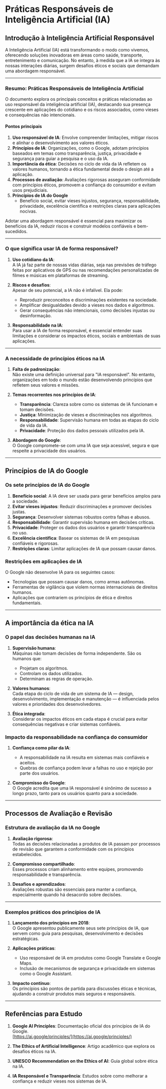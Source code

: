 # **Práticas Responsáveis de Inteligência Artificial (IA)**  

## **Introdução à Inteligência Artificial Responsável**  

A Inteligência Artificial (IA) está transformando o modo como vivemos, oferecendo soluções inovadoras em áreas como saúde, transporte, entretenimento e comunicação. No entanto, à medida que a IA se integra às nossas interações diárias, surgem desafios éticos e sociais que demandam uma abordagem responsável.  

---

### **Resumo: Práticas Responsáveis de Inteligência Artificial**  

O documento explora os principais conceitos e práticas relacionadas ao uso responsável da inteligência artificial (IA), destacando sua presença crescente em aplicações do cotidiano e os riscos associados, como vieses e consequências não intencionais.  

#### **Pontos principais**

1. **Uso responsável de IA**: Envolve compreender limitações, mitigar riscos e alinhar o desenvolvimento aos valores éticos.  
2. **Princípios de IA**: Organizações, como o Google, adotam princípios baseados em temas como transparência, justiça, privacidade e segurança para guiar a pesquisa e o uso da IA.  
3. **Importância da ética**: Decisões no ciclo de vida da IA refletem os valores humanos, tornando a ética fundamental desde o design até a aplicação.  
4. **Processos de avaliação**: Avaliações rigorosas asseguram conformidade com princípios éticos, promovem a confiança do consumidor e evitam usos prejudiciais.  
5. **Princípios de IA do Google**
   - Benefício social, evitar vieses injustos, segurança, responsabilidade, privacidade, excelência científica e restrições claras para aplicações nocivas.  

Adotar uma abordagem responsável é essencial para maximizar os benefícios da IA, reduzir riscos e construir modelos confiáveis e bem-sucedidos.  

---

### **O que significa usar IA de forma responsável?**  

1. **Uso cotidiano da IA**:  
   A IA já faz parte de nossas vidas diárias, seja nas previsões de tráfego feitas por aplicativos de GPS ou nas recomendações personalizadas de filmes e músicas em plataformas de streaming.  

2. **Riscos e desafios**:  
   Apesar de seu potencial, a IA não é infalível. Ela pode:  
   - Reproduzir preconceitos e discriminações existentes na sociedade.  
   - Amplificar desigualdades devido a vieses nos dados e algoritmos.  
   - Gerar consequências não intencionais, como decisões injustas ou desinformação.  

3. **Responsabilidade na IA**:  
   Para usar a IA de forma responsável, é essencial entender suas limitações e considerar os impactos éticos, sociais e ambientais de suas aplicações.  

---

### **A necessidade de princípios éticos na IA**  

1. **Falta de padronização**:  
   Não existe uma definição universal para "IA responsável". No entanto, organizações em todo o mundo estão desenvolvendo princípios que refletem seus valores e missões.  

2. **Temas recorrentes nos princípios de IA**:  
   - **Transparência**: Clareza sobre como os sistemas de IA funcionam e tomam decisões.  
   - **Justiça**: Minimização de vieses e discriminações nos algoritmos.  
   - **Responsabilidade**: Supervisão humana em todas as etapas do ciclo de vida da IA.  
   - **Privacidade**: Proteção dos dados pessoais utilizados pela IA.  

3. **Abordagem do Google**:  
   O Google compromete-se com uma IA que seja acessível, segura e que respeite a privacidade dos usuários.  

---

## **Princípios de IA do Google**

### **Os sete princípios de IA do Google**  

1. **Benefício social**: A IA deve ser usada para gerar benefícios amplos para a sociedade.  
2. **Evitar vieses injustos**: Reduzir discriminações e promover decisões justas.  
3. **Segurança**: Desenvolver sistemas robustos contra falhas e abusos.  
4. **Responsabilidade**: Garantir supervisão humana em decisões críticas.  
5. **Privacidade**: Proteger os dados dos usuários e garantir transparência no uso.  
6. **Excelência científica**: Basear os sistemas de IA em pesquisas confiáveis e rigorosas.  
7. **Restrições claras**: Limitar aplicações de IA que possam causar danos.  

### **Restrições em aplicações de IA**  

O Google não desenvolve IA para os seguintes casos:  

- Tecnologias que possam causar danos, como armas autônomas.
- Ferramentas de vigilância que violem normas internacionais de direitos humanos.  
- Aplicações que contrariem os princípios de ética e direitos fundamentais.  

---

## **A importância da ética na IA**  

### **O papel das decisões humanas na IA**  

1. **Supervisão humana**:  
   Máquinas não tomam decisões de forma independente. São os humanos que:  
   - Projetam os algoritmos.  
   - Controlam os dados utilizados.  
   - Determinam as regras de operação.  

2. **Valores humanos**:  
   Cada etapa do ciclo de vida de um sistema de IA — design, desenvolvimento, implementação e manutenção — é influenciada pelos valores e prioridades dos desenvolvedores.  

3. **Ética integrada**:  
   Considerar os impactos éticos em cada etapa é crucial para evitar consequências negativas e criar sistemas confiáveis.  

### **Impacto da responsabilidade na confiança do consumidor**  

1. **Confiança como pilar da IA**:  
   - A responsabilidade na IA resulta em sistemas mais confiáveis e aceitos.  
   - Quebras de confiança podem levar a falhas no uso e rejeição por parte dos usuários.  

2. **Compromisso do Google**:  
   O Google acredita que uma IA responsável é sinônimo de sucesso a longo prazo, tanto para os usuários quanto para a sociedade.  

---

## **Processos de Avaliação e Revisão**  

### **Estrutura de avaliação da IA no Google**  

1. **Avaliação rigorosa**:  
   Todas as decisões relacionadas a produtos de IA passam por processos de revisão que garantem a conformidade com os princípios estabelecidos.  

2. **Compromisso compartilhado**:  
   Esses processos criam alinhamento entre equipes, promovendo responsabilidade e transparência.  

3. **Desafios e aprendizados**:  
   Avaliações robustas são essenciais para manter a confiança, especialmente quando há desacordo sobre decisões.  

---

### **Exemplos práticos dos princípios de IA**  

1. **Lançamento dos princípios em 2018**:  
   O Google apresentou publicamente seus sete princípios de IA, que servem como guia para pesquisas, desenvolvimento e decisões estratégicas.  

2. **Aplicações práticas**:  
   - Uso responsável de IA em produtos como Google Translate e Google Maps.  
   - Inclusão de mecanismos de segurança e privacidade em sistemas como o Google Assistant.  

3. **Impacto contínuo**:  
   Os princípios são pontos de partida para discussões éticas e técnicas, ajudando a construir produtos mais seguros e responsáveis.  

---

## **Referências para Estudo**  

1. **Google AI Principles**: Documentação oficial dos princípios de IA do Google.  
   [https://ai.google/principles/](https://ai.google/principles/)  

2. **The Ethics of Artificial Intelligence**: Artigo acadêmico que explora os desafios éticos na IA.  

3. **UNESCO Recommendation on the Ethics of AI**: Guia global sobre ética na IA.  

4. **IA Responsável e Transparência**: Estudos sobre como melhorar a confiança e reduzir vieses nos sistemas de IA.  
